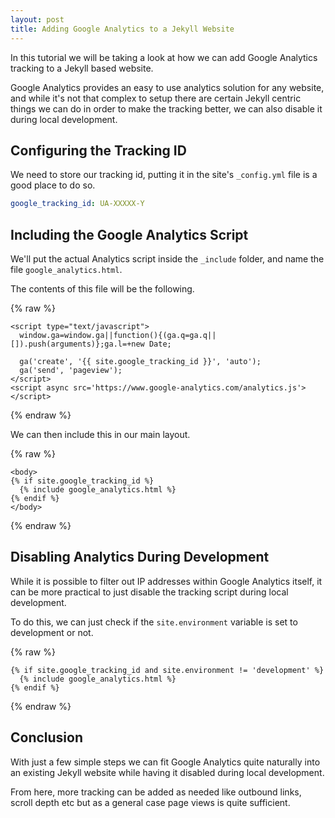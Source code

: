 ```yaml
---
layout: post 
title: Adding Google Analytics to a Jekyll Website
---
```


In this tutorial we will be taking a look at how we can add Google Analytics
tracking to a Jekyll based website.

Google Analytics provides an easy to use analytics solution for any website,
and while it's not that complex to setup there are certain Jekyll centric
things we can do in order to make the tracking better, we can also disable it
during local development.

## Configuring the Tracking ID

We need to store our tracking id, putting it in the site's `_config.yml` file
is a good place to do so.

```yaml
google_tracking_id: UA-XXXXX-Y
```

## Including the Google Analytics Script

We'll put the actual Analytics script inside the `_include` folder, and name
the file `google_analytics.html`.

The contents of this file will be the following.

{% raw %}
```liquid
<script type="text/javascript">
  window.ga=window.ga||function(){(ga.q=ga.q||[]).push(arguments)};ga.l=+new Date;

  ga('create', '{{ site.google_tracking_id }}', 'auto');
  ga('send', 'pageview');
</script>
<script async src='https://www.google-analytics.com/analytics.js'></script>
```
{% endraw %}

We can then include this in our main layout.

{% raw %}
```liquid
<body>
{% if site.google_tracking_id %}
  {% include google_analytics.html %}
{% endif %}
</body>
```
{% endraw %}

## Disabling Analytics During Development

While it is possible to filter out IP addresses within Google Analytics itself,
it can be more practical to just disable the tracking script during local
development.

To do this, we can just check if the `site.environment` variable is set to
development or not.

{% raw %}
```liquid
{% if site.google_tracking_id and site.environment != 'development' %}
  {% include google_analytics.html %}
{% endif %}
```
{% endraw %}

## Conclusion

With just a few simple steps we can fit Google Analytics quite naturally into
an existing Jekyll website while having it disabled during local development.

From here, more tracking can be added as needed like outbound links, scroll
depth etc but as a general case page views is quite sufficient.

